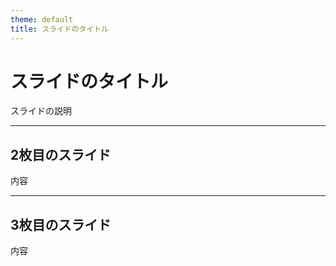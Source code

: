 ```yaml
---
theme: default
title: スライドのタイトル
---
```


# スライドのタイトル

スライドの説明

---

## 2枚目のスライド

内容

---

## 3枚目のスライド

内容
